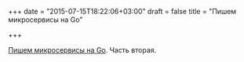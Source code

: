 +++
date = "2015-07-15T18:22:06+03:00"
draft = false
title = "Пишем микросервисы на Go"

+++

<p><a href="http://nordicapis.com/writing-microservices-in-go-part-ii-when-not-to-use-go/">Пишем микросервисы на Go</a>. Часть вторая.</p>

